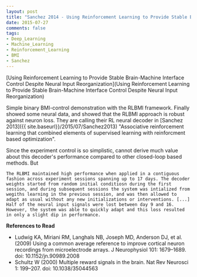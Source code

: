 ```yaml
---
layout: post
title: "Sanchez 2014 - Using Reinforcement Learning to Provide Stable Brain-Machine Interface Control Despite Neural Input Reorganization"
date: 2015-07-27
comments: false
tags:
- Deep_Learning
- Machine_Learning
- Reinforcement_Learning
- BMI
- Sanchez
---
```


[Using Reinforcement Learning to Provide Stable Brain-Machine Interface Control Despite Neural Input Reorganization](Using Reinforcement Learning to Provide Stable Brain-Machine Interface Control Despite Neural Input Reorganization)

Simple binary BMI-control demonstration with the RLBMI framework. Finally showed some neural data, and showed that the RLBMI approach is robust against neuron loss. They are calling their RL neural decoder in [Sanchez 2013]({{ site.baseurl}}/2015/07/Sanchez2013) "Associative reinforcement learning that combined elements of supervised learning with reinforcment based optimization".

Since the experiment control is so simplistic, cannot derive much value about this decoder's performance compared to other closed-loop based methods. But
    
    The RLBMI maintained high performance when applied in a contiguous fashion across experiment sessions spanning up to 17 days. The decoder weights started from random initial conditiosn during the first session, and during subsequent sessions the system was intialized from wegiths learning in the previous session, and was then allowed to adapt as usual without any new initializations or interventions. [...] Half of the neural input signals were lost between day 9 and 16. However, the system was able to quickly adapt and this loss resulted in only a slight dip in performance.

**References to Read**

* Ludwig KA, Miriani RM, Langhals NB, Joseph MD, Anderson DJ, et al. (2009) Using a common average reference to improve cortical neuron recordings from microelectrode arrays. J Neurophysiol 101: 1679–1689. doi: 10.1152/jn.90989.2008
* Schultz W (2000) Multiple reward signals in the brain. Nat Rev Neurosci 1: 199–207. doi: 10.1038/35044563
